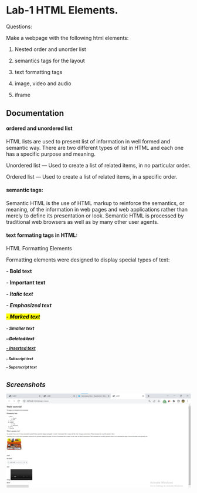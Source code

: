 
# Lab-1 HTML Elements.
Questions:

Make a webpage with the following html elements:
1) Nested order and unorder list

2) semantics tags for the layout
3) text formatting tags

4) image, video and audio
5) iframe



## Documentation


#### ordered and unordered list



HTML lists are used to present list of information in well formed and semantic way.
 There are two different types of list in HTML and each one has a specific purpose and meaning.

Unordered list — Used to create a list of related items, in no particular order.

Ordered list — Used to create a list of related items, in a specific order.


#### semantic tags:

Semantic HTML is the use of HTML markup to reinforce the semantics, or meaning, of the information in web pages and web applications rather than merely to define its presentation or look. Semantic HTML is processed by traditional web browsers as well as by many other user agents.

#### text formating tags in HTML:

HTML Formatting Elements

Formatting elements were designed to display special types of text:


<b> - Bold text

<strong> - Important text

<i> - Italic text

<em> - Emphasized text

<mark> - Marked text

<small> - Smaller text

<del> - Deleted text

<ins> - Inserted text

<sub> - Subscript text

<sup> - Superscript text

## Screenshots

![App Screenshot](lab1ss.png)

